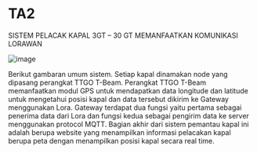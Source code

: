 # TA2
SISTEM PELACAK KAPAL 3GT – 30 GT MEMANFAATKAN KOMUNIKASI LORAWAN

![image](https://github.com/candramj/TA2/assets/44260141/0c6f37e9-6fda-4fb1-819e-fbbdbc7001f9)

Berikut gambaran umum sistem. Setiap kapal dinamakan node yang dipasang perangkat TTGO T-Beam. Perangkat TTGO T-Beam memanfaatkan modul GPS untuk mendapatkan data longitude dan latitude untuk mengetahui posisi kapal dan data tersebut dikirim ke Gateway menggunakan Lora. Gateway terdapat dua fungsi yaitu pertama sebagai penerima data dari Lora dan fungsi kedua sebagai pengirim data ke server menggunakan protocol MQTT. Bagian akhir dari sistem pemantau kapal ini adalah berupa website yang menampilkan informasi pelacakan kapal berupa peta dengan menampilkan posisi kapal secara real time.
